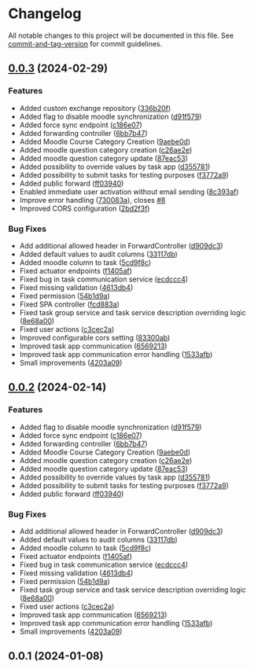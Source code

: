 # Changelog

All notable changes to this project will be documented in this file. See [commit-and-tag-version](https://github.com/absolute-version/commit-and-tag-version) for commit guidelines.

## [0.0.3](https://github.com/eTutor-plus-plus/task-administration/compare/v0.0.1...v0.0.3) (2024-02-29)


### Features

* Added custom exchange repository ([336b20f](https://github.com/eTutor-plus-plus/task-administration/commit/336b20f95060380942f63aea7b22abb745f59308))
* Added flag to disable moodle synchronization ([d91f579](https://github.com/eTutor-plus-plus/task-administration/commit/d91f579a3a46a50ffa20bedefb159da282a08f6b))
* Added force sync endpoint ([c186e07](https://github.com/eTutor-plus-plus/task-administration/commit/c186e071375ebdce5028196c7531d91838916c01))
* Added forwarding controller ([6bb7b47](https://github.com/eTutor-plus-plus/task-administration/commit/6bb7b478e165c8109d18989600078f3643fd2404))
* Added Moodle Course Category Creation ([9aebe0d](https://github.com/eTutor-plus-plus/task-administration/commit/9aebe0dce118201670e703fb62c3dfbf2f0f0aef))
* Added moodle question category creation ([c26ae2e](https://github.com/eTutor-plus-plus/task-administration/commit/c26ae2e5aa8b4e9bc5738c3aff968376c83eafad))
* Added moodle question category update ([87eac53](https://github.com/eTutor-plus-plus/task-administration/commit/87eac5391ed5adc377a5eba7deb3059cd1db1d6b))
* Added possibility to override values by task app ([d355781](https://github.com/eTutor-plus-plus/task-administration/commit/d355781a3d416e0be1bc0b6942a75179b46640fd))
* Added possibility to submit tasks for testing purposes ([f3772a9](https://github.com/eTutor-plus-plus/task-administration/commit/f3772a96a917af1c910f6315debeabe17a3e3c7b))
* Added public forward ([ff03940](https://github.com/eTutor-plus-plus/task-administration/commit/ff039406fb100fc9b77596acacc7eceda115e880))
* Enabled immediate user activation without email sending ([8c393af](https://github.com/eTutor-plus-plus/task-administration/commit/8c393af688d7ce552260b638382c95db8f4b96a5))
* Improve error handling ([730083a](https://github.com/eTutor-plus-plus/task-administration/commit/730083af6363d3ec6e7d6666ab0e51de5b325741)), closes [#8](https://github.com/eTutor-plus-plus/task-administration/issues/8)
* Improved CORS configuration ([2bd2f3f](https://github.com/eTutor-plus-plus/task-administration/commit/2bd2f3f29ac8cff1c15b0d950a57e67ac824a306))


### Bug Fixes

* Add additional allowed header in ForwardController ([d909dc3](https://github.com/eTutor-plus-plus/task-administration/commit/d909dc32264ba835a07322c2b72530a5c483433b))
* Added default values to audit columns ([33117db](https://github.com/eTutor-plus-plus/task-administration/commit/33117db1019070a6d7657dd2ce71b393ab53b393))
* Added moodle column to task ([5cd9f8c](https://github.com/eTutor-plus-plus/task-administration/commit/5cd9f8c680874c970b31dcdb2f1c233de970ccda))
* Fixed actuator endpoints ([f1405af](https://github.com/eTutor-plus-plus/task-administration/commit/f1405afd5a46d6dd57483af3bb413fbe8fee1ff7))
* Fixed bug in task communication service ([ecdccc4](https://github.com/eTutor-plus-plus/task-administration/commit/ecdccc40722983eee6acad7c73067cbece2259d4))
* Fixed missing validation ([4613db4](https://github.com/eTutor-plus-plus/task-administration/commit/4613db4e3dada316c6f62dcb9eb0ce00a08c4820))
* Fixed permission ([54b1d9a](https://github.com/eTutor-plus-plus/task-administration/commit/54b1d9a95a54af5706c6d2a34a6449d09d50681a))
* Fixed SPA controller ([fcd883a](https://github.com/eTutor-plus-plus/task-administration/commit/fcd883a6f765840f70100d213c5ae9023a26330c))
* Fixed task group service and task service description overriding logic ([8e68a00](https://github.com/eTutor-plus-plus/task-administration/commit/8e68a00d671bb4dd620358b822a09351b5ece810))
* Fixed user actions ([c3cec2a](https://github.com/eTutor-plus-plus/task-administration/commit/c3cec2afa56c5f05244e20adb71c2ff4e1828603))
* Improved configurable cors setting ([83300ab](https://github.com/eTutor-plus-plus/task-administration/commit/83300ab7b918eb27849cd4c3885291758716d526))
* Improved task app communication ([6569213](https://github.com/eTutor-plus-plus/task-administration/commit/6569213683371b1d2cfa4e1a2e00746007329b8d))
* Improved task app communication error handling ([1533afb](https://github.com/eTutor-plus-plus/task-administration/commit/1533afbe6be8318e9aa970f04513cc295b7aeb1d))
* Small improvements ([4203a09](https://github.com/eTutor-plus-plus/task-administration/commit/4203a091791a7c1d32a326f3ddd611ab27fdbb44))

## [0.0.2](https://github.com/eTutor-plus-plus/task-administration/compare/v0.0.1...v0.0.2) (2024-02-14)


### Features

* Added flag to disable moodle synchronization ([d91f579](https://github.com/eTutor-plus-plus/task-administration/commit/d91f579a3a46a50ffa20bedefb159da282a08f6b))
* Added force sync endpoint ([c186e07](https://github.com/eTutor-plus-plus/task-administration/commit/c186e071375ebdce5028196c7531d91838916c01))
* Added forwarding controller ([6bb7b47](https://github.com/eTutor-plus-plus/task-administration/commit/6bb7b478e165c8109d18989600078f3643fd2404))
* Added Moodle Course Category Creation ([9aebe0d](https://github.com/eTutor-plus-plus/task-administration/commit/9aebe0dce118201670e703fb62c3dfbf2f0f0aef))
* Added moodle question category creation ([c26ae2e](https://github.com/eTutor-plus-plus/task-administration/commit/c26ae2e5aa8b4e9bc5738c3aff968376c83eafad))
* Added moodle question category update ([87eac53](https://github.com/eTutor-plus-plus/task-administration/commit/87eac5391ed5adc377a5eba7deb3059cd1db1d6b))
* Added possibility to override values by task app ([d355781](https://github.com/eTutor-plus-plus/task-administration/commit/d355781a3d416e0be1bc0b6942a75179b46640fd))
* Added possibility to submit tasks for testing purposes ([f3772a9](https://github.com/eTutor-plus-plus/task-administration/commit/f3772a96a917af1c910f6315debeabe17a3e3c7b))
* Added public forward ([ff03940](https://github.com/eTutor-plus-plus/task-administration/commit/ff039406fb100fc9b77596acacc7eceda115e880))


### Bug Fixes

* Add additional allowed header in ForwardController ([d909dc3](https://github.com/eTutor-plus-plus/task-administration/commit/d909dc32264ba835a07322c2b72530a5c483433b))
* Added default values to audit columns ([33117db](https://github.com/eTutor-plus-plus/task-administration/commit/33117db1019070a6d7657dd2ce71b393ab53b393))
* Added moodle column to task ([5cd9f8c](https://github.com/eTutor-plus-plus/task-administration/commit/5cd9f8c680874c970b31dcdb2f1c233de970ccda))
* Fixed actuator endpoints ([f1405af](https://github.com/eTutor-plus-plus/task-administration/commit/f1405afd5a46d6dd57483af3bb413fbe8fee1ff7))
* Fixed bug in task communication service ([ecdccc4](https://github.com/eTutor-plus-plus/task-administration/commit/ecdccc40722983eee6acad7c73067cbece2259d4))
* Fixed missing validation ([4613db4](https://github.com/eTutor-plus-plus/task-administration/commit/4613db4e3dada316c6f62dcb9eb0ce00a08c4820))
* Fixed permission ([54b1d9a](https://github.com/eTutor-plus-plus/task-administration/commit/54b1d9a95a54af5706c6d2a34a6449d09d50681a))
* Fixed task group service and task service description overriding logic ([8e68a00](https://github.com/eTutor-plus-plus/task-administration/commit/8e68a00d671bb4dd620358b822a09351b5ece810))
* Fixed user actions ([c3cec2a](https://github.com/eTutor-plus-plus/task-administration/commit/c3cec2afa56c5f05244e20adb71c2ff4e1828603))
* Improved task app communication ([6569213](https://github.com/eTutor-plus-plus/task-administration/commit/6569213683371b1d2cfa4e1a2e00746007329b8d))
* Improved task app communication error handling ([1533afb](https://github.com/eTutor-plus-plus/task-administration/commit/1533afbe6be8318e9aa970f04513cc295b7aeb1d))
* Small improvements ([4203a09](https://github.com/eTutor-plus-plus/task-administration/commit/4203a091791a7c1d32a326f3ddd611ab27fdbb44))

## 0.0.1 (2024-01-08)
